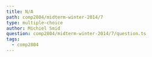 ```yaml
---
title: N/A
path: comp2804/midterm-winter-2014/7
type: multiple-choice
author: Michiel Smid
question: comp2804/midterm-winter-2014/7/question.ts
tags:
  - comp2804
---
```

